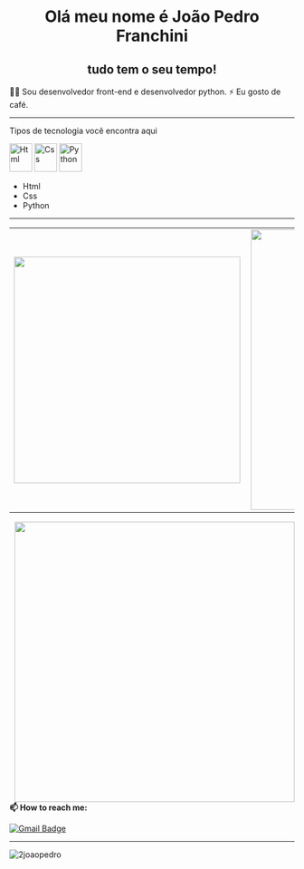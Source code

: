 <!-- BEGIN -->

<h1 align="center"> Olá meu nome é João Pedro Franchini
<h2 align="center">tudo tem o seu tempo!</h2>
👨‍💻 Sou desenvolvedor front-end e desenvolvedor python.  
⚡ Eu gosto de café.
  
---
  
  
Tipos de tecnologia você encontra aqui
<p align="left">
  
  <img src="https://cdn.jsdelivr.net/gh/devicons/devicon/icons/html5/html5-original.svg" alt="Html" width="40" height="50"/></svg>
  <img src="https://cdn.jsdelivr.net/gh/devicons/devicon/icons/css3/css3-original.svg" alt="Css" width="40" height="50"/>
  <img src="https://cdn.jsdelivr.net/gh/devicons/devicon/icons/python/python-original.svg"  alt="Python" width="40" height="50"/>

  
</p>
  
- Html
- Css
- Python
---

<center>
  <table>
    <tr>
        <td><img width="400px" align="left" src=https://www.flaticon.com/br/icone-gratis/html_1051277?term=html&page=1&position=4&page=1&position=4&related_id=1051277&origin=search /></td>
      <td><img width="495px" align="left" src="https://github-readme-stats.vercel.app/api?username=2joaopedro&theme=dracula&show_icons=true"/></td>
    </tr>   
  </table>
</center>
 <td><img width="495px" align="right" src=https://cdn.discordapp.com/attachments/653002831170895874/901614843407265812/7d99e305758e0b93632128b945c0f4c2.gif

---

**📫 How to reach me:**
  
[![Gmail Badge](https://img.shields.io/badge/-joao.pedro.franchini.4@gmail.com-0f3d8c?style=flat-square&logo=Gmail&logoColor=white&link=mailto:joao.pedro.franchini.4@gmail.com)](mailto:joao.pedro.franchini.4@gmail.com)
 

---
<p align="left"> <img src="https://komarev.com/ghpvc/?username=2joaopedro" alt="2joaopedro" /> </p>

<!-- END-->
